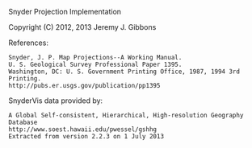Snyder Projection Implementation

Copyright (C) 2012, 2013  Jeremy J. Gibbons

References:

    Snyder, J. P. Map Projections--A Working Manual.
    U. S. Geological Survey Professional Paper 1395.
    Washington, DC: U. S. Government Printing Office, 1987, 1994 3rd Printing.
    http://pubs.er.usgs.gov/publication/pp1395

SnyderVis data provided by:

    A Global Self-consistent, Hierarchical, High-resolution Geography Database
    http://www.soest.hawaii.edu/pwessel/gshhg
    Extracted from version 2.2.3 on 1 July 2013
